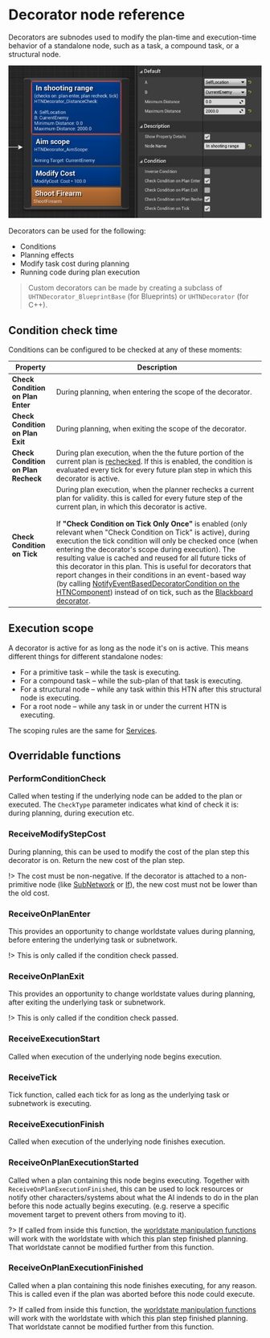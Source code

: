 # Decorator node reference

Decorators are subnodes used to modify the plan-time and execution-time behavior of a standalone node, such as a task, a compound task, or a structural node.

![Decorators on a task](_media/decorator.png)

Decorators can be used for the following:
- Conditions
- Planning effects
- Modify task cost during planning
- Running code during plan execution

> Custom decorators can be made by creating a subclass of `UHTNDecorator_BlueprintBase` (for Blueprints) or `UHTNDecorator` (for C++).

## Condition check time

Conditions can be configured to be checked at any of these moments:

Property|Description
---|---
**Check Condition on Plan Enter**|During planning, when entering the scope of the decorator.
**Check Condition on Plan Exit**|During planning, when exiting the scope of the decorator. 
**Check Condition on Plan Recheck**|During plan execution, when the the future portion of the current plan is [rechecked](planning?id=plan-rechecking). If this is enabled, the condition is evaluated every tick for every future plan step in which this decorator is active.
**Check Condition on Tick**|During plan execution, when the planner rechecks a current plan for validity. this is called for every future step of the current plan, in which this decorator is active.<br><br>If **"Check Condition on Tick Only Once"** is enabled (only relevant when "Check Condition on Tick" is active), during execution the tick condition will only be checked once (when entering the decorator's scope during execution). The resulting value is cached and reused for all future ticks of this decorator in this plan. This is useful for decorators that report changes in their conditions in an event-based way (by calling [NotifyEventBasedDecoratorCondition on the HTNComponent](htn-component?id=notifyeventbaseddecoratorcondition)) instead of on tick, such as the [Blackboard decorator](node-reference?id=blackboard).

## Execution scope

A decorator is active for as long as the node it's on is active. 
This means different things for different standalone nodes:

- For a primitive task – while the task is executing. 
- For a compound task – while the sub-plan of that task is executing.
- For a structural node – while any task within this HTN after this structural node is executing.
- For a root node – while any task in or under the current HTN is executing.

The scoping rules are the same for [Services](service.md).

## Overridable functions

### PerformConditionCheck

Called when testing if the underlying node can be added to the plan or executed. The `CheckType` parameter indicates what kind of check it is: during planning, during execution etc.

### ReceiveModifyStepCost

During planning, this can be used to modify the cost of the plan step this decorator is on.
Return the new cost of the plan step.

!> The cost must be non-negative. 
If the decorator is attached to a non-primitive node (like [SubNetwork](subnetwork.md) or [If](if.md)), the new cost must not be lower than the old cost.

### ReceiveOnPlanEnter

This provides an opportunity to change worldstate values during planning, before entering the underlying task or subnetwork.

!> This is only called if the condition check passed.

### ReceiveOnPlanExit

This provides an opportunity to change worldstate values during planning, after exiting the underlying task or subnetwork.

!> This is only called if the condition check passed.

### ReceiveExecutionStart

Called when execution of the underlying node begins execution.

### ReceiveTick

Tick function, called each tick for as long as the underlying task or subnetwork is executing.

### ReceiveExecutionFinish

Called when execution of the underlying node finishes execution.

### ReceiveOnPlanExecutionStarted

Called when a plan containing this node begins executing.
Together with `ReceiveOnPlanExecutionFinished`, this can be used to lock resources or notify other characters/systems about what the AI indends to do in the plan before this node actually begins executing. (e.g. reserve a specific movement target to prevent others from moving to it).

?> If called from inside this function, the [worldstate manipulation functions](manipulating-worldstates.md) will work with the worldstate with which this plan step finished planning.<br>That worldstate cannot be modified further from this function.

### ReceiveOnPlanExecutionFinished

Called when a plan containing this node finishes executing, for any reason.
This is called even if the plan was aborted before this node could execute.

?> If called from inside this function, the [worldstate manipulation functions](manipulating-worldstates.md) will work with the worldstate with which this plan step finished planning.<br>That worldstate cannot be modified further from this function.

